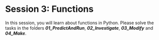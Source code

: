 # Session 3: Functions
In this session, you will learn about functions in Python. Please solve the tasks in the folders ***01_PredictAndRun***, ***02_Investigate***, ***03_Modify*** and ***04_Make***.